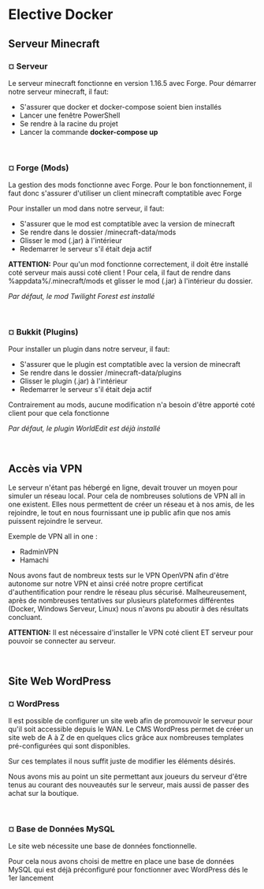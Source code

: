 # Elective Docker

## Serveur Minecraft

### ¤ Serveur

Le serveur minecraft fonctionne en version 1.16.5 avec Forge.
Pour démarrer notre serveur minecraft, il faut:
  - S'assurer que docker et docker-compose soient bien installés
  - Lancer une fenêtre PowerShell
  - Se rendre à la racine du projet
  - Lancer la commande **docker-compose up**

<br/>

### ¤ Forge (Mods)

La gestion des mods fonctionne avec Forge.
Pour le bon fonctionnement, il faut donc s'assurer d'utiliser un client minecraft comptatible avec Forge

Pour installer un mod dans notre serveur, il faut:
  - S'assurer que le mod est comptatible avec la version de minecraft
  - Se rendre dans le dossier /minecraft-data/mods
  - Glisser le mod (.jar) à l'intérieur
  - Redemarrer le serveur s'il était deja actif

**ATTENTION:** Pour qu'un mod fonctionne correctement, il doit être installé coté serveur mais aussi coté client !
Pour cela, il faut de rendre dans %appdata%/.minecraft/mods et glisser le mod (.jar) à l'intérieur du dossier.

*Par défaut, le mod Twilight Forest est installé*

<br/>

### ¤ Bukkit (Plugins)

Pour installer un plugin dans notre serveur, il faut:
  - S'assurer que le plugin est comptatible avec la version de minecraft
  - Se rendre dans le dossier /minecraft-data/plugins
  - Glisser le plugin (.jar) à l'intérieur
  - Redemarrer le serveur s'il était deja actif

Contrairement au mods, aucune modification n'a besoin d'être apporté coté client pour que cela fonctionne

*Par défaut, le plugin WorldEdit est déjà installé*

<br/>

## Accès via VPN

Le serveur n'étant pas hébergé en ligne, devait trouver un moyen pour simuler un réseau local.
Pour cela de nombreuses solutions de VPN all in one existent.
Elles nous permettent de créer un réseau et à nos amis, de les rejoindre, le tout en nous fournissant une ip public afin que nos amis puissent rejoindre le serveur.

Exemple de VPN all in one :
- RadminVPN
- Hamachi

Nous avons faut de nombreux tests sur le VPN OpenVPN afin d'être autonome sur notre VPN et ainsi créé notre propre certificat d'authentification pour rendre le réseau plus sécurisé.
Malheureusement, après de nombreuses tentatives sur plusieurs plateformes différentes (Docker, Windows Serveur, Linux) nous n'avons pu aboutir à des résultats concluant.

**ATTENTION:** Il est nécessaire d'installer le VPN coté client ET serveur pour pouvoir se connecter au serveur.



<br/>

## Site Web WordPress

### ¤ WordPress

Il est possible de configurer un site web afin de promouvoir le serveur pour qu'il soit accessible depuis le WAN.
Le CMS WordPress permet de créer un site web de A à Z de en quelques clics grâce aux nombreuses templates pré-configurées qui sont disponibles.

Sur ces templates il nous suffit juste de modifier les éléments désirés.


Nous avons mis au point un site permettant aux joueurs du serveur d'être tenus au courant des nouveautés sur le serveur, mais aussi de passer des achat sur la boutique.

<br/>

### ¤ Base de Données MySQL

Le site web nécessite une base de données fonctionnelle.

Pour cela nous avons choisi de mettre en place une base de données MySQL qui est déjà préconfiguré pour fonctionner avec WordPress dés le 1er lancement

<br/>
